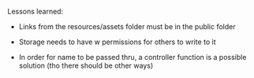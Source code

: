 Lessons learned:

* Links from the resources/assets folder must be in the public folder

* Storage needs to have w permissions for others to write to it

* In order for name to be passed thru, a controller function is a possible solution (tho there should be other ways)
